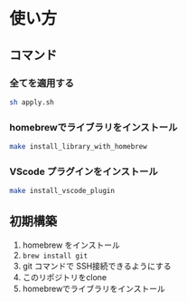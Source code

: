 # 使い方

## コマンド

### 全てを適用する

```sh
sh apply.sh
```

### homebrewでライブラリをインストール

```sh
make install_library_with_homebrew
```

### VScode プラグインをインストール

```sh
make install_vscode_plugin
```

## 初期構築

1. homebrew をインストール
1. `brew install git`
1. git コマンドで SSH接続できるようにする
1. このリポジトリをclone
1. homebrewでライブラリをインストール

